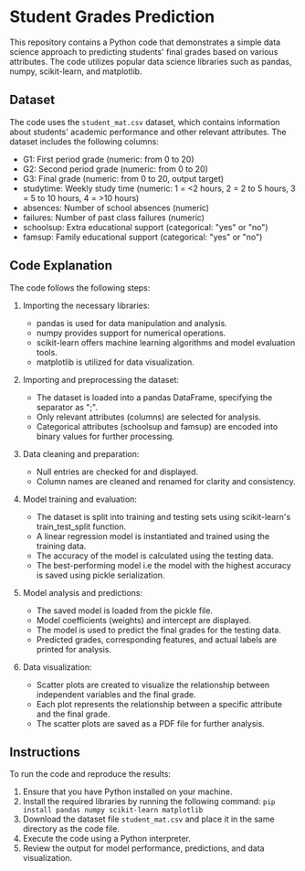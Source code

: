 # Student Grades Prediction

This repository contains a Python code that demonstrates a simple data science approach to predicting students' final grades based on various attributes. The code utilizes popular data science libraries such as pandas, numpy, scikit-learn, and matplotlib.

## Dataset

The code uses the `student_mat.csv` dataset, which contains information about students' academic performance and other relevant attributes. The dataset includes the following columns:

- G1: First period grade (numeric: from 0 to 20)
- G2: Second period grade (numeric: from 0 to 20)
- G3: Final grade (numeric: from 0 to 20, output target)
- studytime: Weekly study time (numeric: 1 = <2 hours, 2 = 2 to 5 hours, 3 = 5 to 10 hours, 4 = >10 hours)
- absences: Number of school absences (numeric)
- failures: Number of past class failures (numeric)
- schoolsup: Extra educational support (categorical: "yes" or "no")
- famsup: Family educational support (categorical: "yes" or "no")

## Code Explanation

The code follows the following steps:

1. Importing the necessary libraries:
   - pandas is used for data manipulation and analysis.
   - numpy provides support for numerical operations.
   - scikit-learn offers machine learning algorithms and model evaluation tools.
   - matplotlib is utilized for data visualization.

2. Importing and preprocessing the dataset:
   - The dataset is loaded into a pandas DataFrame, specifying the separator as ";".
   - Only relevant attributes (columns) are selected for analysis.
   - Categorical attributes (schoolsup and famsup) are encoded into binary values for further processing.

3. Data cleaning and preparation:
   - Null entries are checked for and displayed.
   - Column names are cleaned and renamed for clarity and consistency.

4. Model training and evaluation:
   - The dataset is split into training and testing sets using scikit-learn's train_test_split function.
   - A linear regression model is instantiated and trained using the training data.
   - The accuracy of the model is calculated using the testing data.
   - The best-performing model i.e the model with the highest accuracy is saved using pickle serialization.

5. Model analysis and predictions:
   - The saved model is loaded from the pickle file.
   - Model coefficients (weights) and intercept are displayed.
   - The model is used to predict the final grades for the testing data.
   - Predicted grades, corresponding features, and actual labels are printed for analysis.

6. Data visualization:
   - Scatter plots are created to visualize the relationship between independent variables and the final grade.
   - Each plot represents the relationship between a specific attribute and the final grade.
   - The scatter plots are saved as a PDF file for further analysis.

## Instructions

To run the code and reproduce the results:

1. Ensure that you have Python installed on your machine.
2. Install the required libraries by running the following command:
   `pip install pandas numpy scikit-learn matplotlib`
3. Download the dataset file `student_mat.csv` and place it in the same directory as the code file.
4. Execute the code using a Python interpreter.
5. Review the output for model performance, predictions, and data visualization.

